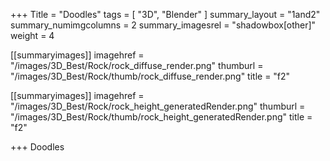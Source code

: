 +++
Title = "Doodles"
tags = [ "3D", "Blender" ]
summary_layout = "1and2"
summary_numimgcolumns = 2
summary_imagesrel = "shadowbox[other]"
weight = 4

[[summaryimages]]
imagehref = "/images/3D_Best/Rock/rock_diffuse_render.png"
thumburl = "/images/3D_Best/Rock/thumb/rock_diffuse_render.png"
title = "f2"

[[summaryimages]]
imagehref = "/images/3D_Best/Rock/rock_height_generatedRender.png"
thumburl = "/images/3D_Best/Rock/thumb/rock_height_generatedRender.png"
title = "f2"

+++
Doodles
<!--more-->
